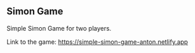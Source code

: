 ## Simon Game

Simple Simon Game for two players.

Link to the game: https://simple-simon-game-anton.netlify.app